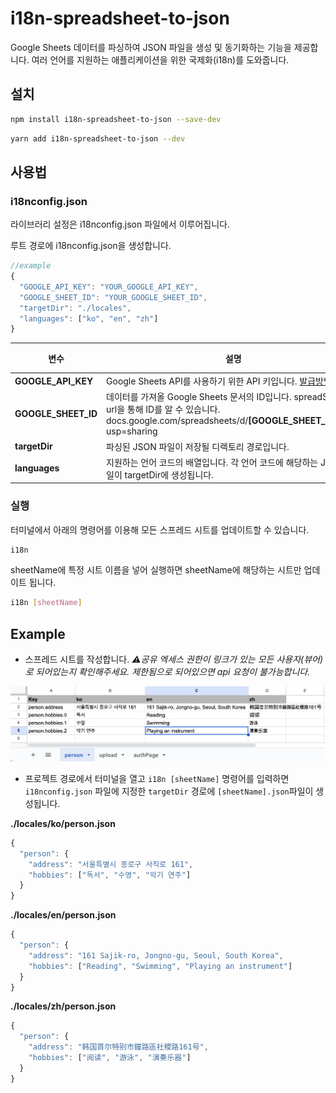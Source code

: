 # i18n-spreadsheet-to-json

Google Sheets 데이터를 파싱하여 JSON 파일을 생성 및 동기화하는 기능을 제공합니다.
여러 언어를 지원하는 애플리케이션을 위한 국제화(i18n)를 도와줍니다.

## 설치

```bash
npm install i18n-spreadsheet-to-json --save-dev
```

```bash
yarn add i18n-spreadsheet-to-json --dev
```

## 사용법

### i18nconfig.json

라이브러리 설정은 i18nconfig.json 파일에서 이루어집니다.

루트 경로에 i18nconfig.json을 생성합니다.

```js
//example
{
  "GOOGLE_API_KEY": "YOUR_GOOGLE_API_KEY",
  "GOOGLE_SHEET_ID": "YOUR_GOOGLE_SHEET_ID",
  "targetDir": "./locales",
  "languages": ["ko", "en", "zh"]
}

```

| 변수                | 설명                                                                                         | 필수 여부 | 기본값       |
| ------------------- | -------------------------------------------------------------------------------------------- | --------- | ------------ |
| **GOOGLE_API_KEY**  | Google Sheets API를 사용하기 위한 API 키입니다. [발급방법](https://developers.google.com/maps/documentation/javascript/get-api-key)                                              | required  | -            |
| **GOOGLE_SHEET_ID** | 데이터를 가져올 Google Sheets 문서의 ID입니다. spreadSheets의 url을 통해 ID를 알 수 있습니다.  docs.google.com/spreadsheets/d/<b>[GOOGLE_SHEET_ID]</b>/edit?usp=sharing                                     | required  | -            |
| **targetDir**       | 파싱된 JSON 파일이 저장될 디렉토리 경로입니다.                                               | required  | -            |
| **languages**       | 지원하는 언어 코드의 배열입니다. 각 언어 코드에 해당하는 JSON 파일이 targetDir에 생성됩니다. | optional  | ["ko", "en"] |

### 실행

터미널에서 아래의 명령어를 이용해 모든 스프레드 시트를 업데이트할 수 있습니다.

```bash
i18n
```

sheetName에 특정 시트 이름을 넣어 실행하면 sheetName에 해당하는 시트만 업데이트 됩니다.

```bash
i18n [sheetName]
```

## Example

- 스프레드 시트를 작성합니다. <I>⚠공유 엑세스 권한이 링크가 있는 모든 사용자(뷰어)로 되어있는지 확인해주세요. 제한됨으로 되어있으면 api 요청이 불가능합니다.</I>

<img width="841" src="./image/sheetExample.png">

- 프로젝트 경로에서 터미널을 열고 `i18n [sheetName]` 명령어를 입력하면 `i18nconfig.json` 파일에 지정한 `targetDir` 경로에 `[sheetName].json`파일이 생성됩니다.

<b>./locales/ko/person.json</b>

```js
{
  "person": {
    "address": "서울특별시 종로구 사직로 161",
    "hobbies": ["독서", "수영", "악기 연주"]
  }
}
```

<b>./locales/en/person.json</b>

```js
{
  "person": {
    "address": "161 Sajik-ro, Jongno-gu, Seoul, South Korea",
    "hobbies": ["Reading", "Swimming", "Playing an instrument"]
  }
}
```

<b>./locales/zh/person.json</b>

```js
{
  "person": {
    "address": "韩国首尔特别市鐘路區社稷路161号",
    "hobbies": ["阅读", "游泳", "演奏乐器"]
  }
}

```

